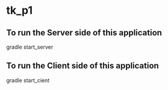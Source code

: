 # tk_p1

## To run the Server side of this application
gradle start_server

## To run the Client side of this application
gradle start_cient